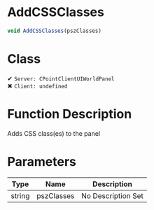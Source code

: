 # AddCSSClasses
```js	
void AddCSSClasses(pszClasses)
```
# Class
✔ `Server: CPointClientUIWorldPanel`  
✖ `Client: undefined`  

# Function Description
Adds CSS class(es) to the panel
# Parameters
Type|Name|Description
--|--|--
string|pszClasses|No Description Set
